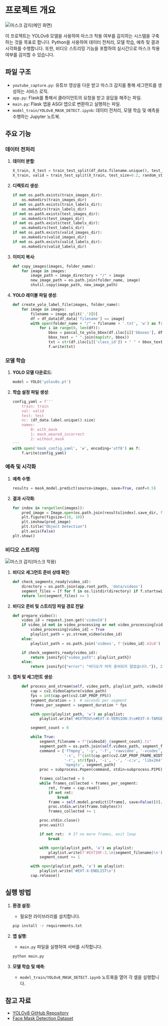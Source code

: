 # 프로젝트 개요
![마스크 감지(메인 화면)](https://github.com/everyshare-code/YOLOv8_YOUTUBE_MASK_DETECTION/blob/main/main.png)

이 프로젝트는 YOLOv8 모델을 사용하여 마스크 착용 여부를 감지하는 시스템을 구축하는 것을 목표로 합니다. Python을 사용하여 데이터 전처리, 모델 학습, 예측 및 결과 시각화를 수행합니다. 또한, 비디오 스트리밍 기능을 포함하여 실시간으로 마스크 착용 여부를 감지할 수 있습니다.

## 파일 구조

- `youtube_capture.py`: 유튜브 영상을 다운 받고 마스크 감지를 통해 세그먼트를 생성하는 서비스 로직.
- `app.py`: Flask를 통해서 클라이언트의 요청을 받고 응답을 해주는 파일.
- `main.py`: Flask 앱을 ASGI 앱으로 변환하고 실행하는 파일.
- `model_train/YOLOv8_MASK_DETECT.ipynb`: 데이터 전처리, 모델 학습 및 예측을 수행하는 Jupyter 노트북.

## 주요 기능

### 데이터 전처리

1. **데이터 분할**:
    ```python
    X_train, X_test = train_test_split(df_data.filename.unique(), test_size=0.1, random_state=42)
    X_train, valid = train_test_split(X_train, test_size=0.2, random_state=42)
    ```

2. **디렉토리 생성**:
    ```python
    if not os.path.exists(train_images_dir):
        os.makedirs(train_images_dir)
    if not os.path.exists(train_labels_dir):
        os.makedirs(train_labels_dir)
    if not os.path.exists(test_images_dir):
        os.makedirs(test_images_dir)
    if not os.path.exists(test_labels_dir):
        os.makedirs(test_labels_dir)
    if not os.path.exists(valid_images_dir):
        os.makedirs(valid_images_dir)
    if not os.path.exists(valid_labels_dir):
        os.makedirs(valid_labels_dir)
    ```

3. **이미지 복사**:
    ```python
    def copy_images(images, folder_name):
        for image in images:
            image_path = image_directory + "/" + image
            new_image_path = os.path.join(folder_name, image)
            shutil.copy(image_path, new_image_path)
    ```

4. **YOLO 레이블 파일 생성**:
    ```python
    def create_yolo_label_file(images, folder_name):
        for image in images:
            filename = image.split('.')[0]
            df = df_data[df_data['filename'] == image]
            with open(folder_name + "/" + filename + '.txt', 'w') as f:
                for i in range(0, len(df)):
                    bbox = pascal_to_yolo_bbox(df.iloc[i]['bboxes'], df.iloc[i]['width'], df.iloc[i]['height'])
                    bbox_text = " ".join(map(str, bbox))
                    txt = str(df.iloc[i]['class_id']) + " " + bbox_text
                    f.write(txt)
    ```

### 모델 학습

1. **YOLO 모델 다운로드**:
    ```python
    model = YOLO('yolov8s.pt')
    ```

2. **학습 설정 파일 생성**:
    ```python
    config_yaml = f'''
        train: train
        val: valid
        test: test
        nc: {df_data.label.unique().size}
        names:
            0: with_mask
            1: mask_weared_incorrect
            2: without_mask
    '''
    with open('mask_config.yaml', 'w', encoding='utf8') as f:
        f.write(config_yaml)
    ```

### 예측 및 시각화

1. **예측 수행**:
    ```python
    results = mask_model.predict(source=images, save=True, conf=0.5)
    ```

2. **결과 시각화**:
    ```python
    for index in range(len(images)):
        pred_image = Image.open(os.path.join(results[index].save_dir, f'image{str(index)}.jpg'))
        plt.figure(figsize=(10, 10))
        plt.imshow(pred_image)
        plt.title("Object Detection")
        plt.axis(False)
    plt.show()
    ```

### 비디오 스트리밍
![마스크 감지(마스크 착용)](https://github.com/everyshare-code/YOLOv8_YOUTUBE_MASK_DETECTION/blob/main/temp2.png)

1. **비디오 세그먼트 준비 상태 확인**:
    ```python
    def check_segments_ready(video_id):
        directory = os.path.join(app.root_path, 'data/videos')
        segment_files = [f for f in os.listdir(directory) if f.startswith(video_id) and f.endswith('.ts')]
        return len(segment_files) >= 3
    ```

2. **비디오 준비 및 스트리밍 파일 경로 전달**:
    ```python
    def prepare_video():
        video_id = request.json.get('videoId')
        if video_id not in video_processing or not video_processing[video_id]:
            video_processing[video_id] = True
            playlist_path = yc.stream_video(video_id)
        else:
            playlist_path = os.path.join('videos', f'{video_id}.m3u8')

        if check_segments_ready(video_id):
            return jsonify({"video_path": playlist_path})
        else:
            return jsonify({"error": "비디오가 아직 준비되지 않았습니다."}), 202
    ```

3. **캡처 및 세그먼트 생성**:
    ```python
        def process_and_stream(self, video_path, playlist_path, videoId):
            cap = cv2.VideoCapture(video_path)
            fps = int(cap.get(cv2.CAP_PROP_FPS))
            segment_duration = 3  # seconds per segment
            frames_per_segment = segment_duration * fps
    
            with open(playlist_path, 'w') as playlist:
                playlist.write('#EXTM3U\n#EXT-X-VERSION:3\n#EXT-X-TARGETDURATION:3\n')
    
            segment_count = 0
    
            while True:
                segment_filename = f"{videoId}_{segment_count}.ts"
                segment_path = os.path.join(self.videos_path, segment_filename)
                command = ['ffmpeg', '-y', '-f', 'rawvideo', '-vcodec', 'rawvideo', '-pix_fmt', 'bgr24',
                           '-s', f"{int(cap.get(cv2.CAP_PROP_FRAME_WIDTH))}x{int(cap.get(cv2.CAP_PROP_FRAME_HEIGHT))}",
                           '-r', str(fps), '-i', '-', '-c:v', 'libx264', '-pix_fmt', 'yuv420p', '-preset', 'fast', '-f',
                           'mpegts', segment_path]
                proc = subprocess.Popen(command, stdin=subprocess.PIPE)
    
                frames_collected = 0
                while frames_collected < frames_per_segment:
                    ret, frame = cap.read()
                    if not ret:
                        break
                    frame = self.model.predict([frame], save=False)[0].plot()
                    proc.stdin.write(frame.tobytes())
                    frames_collected += 1
    
                proc.stdin.close()
                proc.wait()
    
                if not ret:  # If no more frames, exit loop
                    break
    
                with open(playlist_path, 'a') as playlist:
                    playlist.write(f'#EXTINF:3,\n{segment_filename}\n')
                segment_count += 1
    
            with open(playlist_path, 'a') as playlist:
                playlist.write('#EXT-X-ENDLIST\n')
            cap.release()
    ```

## 실행 방법

1. **환경 설정**:
    - 필요한 라이브러리를 설치합니다.
    ```bash
    pip install -r requirements.txt
    ```

2. **앱 실행**:
    - `main.py` 파일을 실행하여 서버를 시작합니다.
    ```bash
    python main.py
    ```

3. **모델 학습 및 예측**:
    - `model_train/YOLOv8_MASK_DETECT.ipynb` 노트북을 열어 각 셀을 실행합니다.

## 참고 자료

- [YOLOv8 GitHub Repository]((https://github.com/ultralytics/ultralytics.git))
- [Face Mask Detection Dataset](https://www.kaggle.com/datasets/andrewmvd/face-mask-detection)
